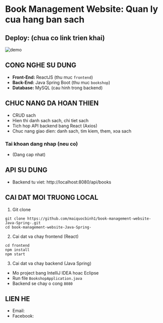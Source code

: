 
# Book Management Website: Quan ly cua hang ban sach

## Deploy: (chua co link trien khai)

![demo](https://via.placeholder.com/800x400?text=Demo+Frontend+React+UI)

## CONG NGHE SU DUNG

- **Front-End:** ReactJS (thu muc `frontend`)
- **Back-End:** Java Spring Boot (thu muc `bookshop`)
- **Database:** MySQL (cau hinh trong backend)

## CHUC NANG DA HOAN THIEN

- CRUD sach
- Hien thi danh sach sach, chi tiet sach
- Tich hop API backend bang React (Axios)
- Chuc nang giao dien: danh sach, tim kiem, them, xoa sach

### Tai khoan dang nhap (neu co)
- (Dang cap nhat)

## API SU DUNG

- Backend tu viet: http://localhost:8080/api/books

## CAI DAT MOI TRUONG LOCAL

1. Git clone
```
git clone https://github.com/maiquocbinh1/book-management-website-Java-Spring-.git
cd book-management-website-Java-Spring-
```

2. Cai dat va chay frontend (React)
```
cd frontend
npm install
npm start
```

3. Cai dat va chay backend (Java Spring)
- Mo project bang IntelliJ IDEA hoac Eclipse
- Run file `BookshopApplication.java`
- Backend se chay o cong `8080`

## LIEN HE

- Email: 
- Facebook: 
